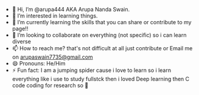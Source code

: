 - 👋 Hi, I’m @arupa444 AKA Arupa Nanda Swain.
- 👀 I’m interested in learning things.
- 🌱 I’m currently learning the skills that you can share or contribute to my page!!
- 💞️ I’m looking to collaborate on everything (not specific) so i can learn diverse
- 📫 How to reach me? that's not difficult at all just contribute or Email me on arupaswain7735@gmail.com
- 😄 Pronouns: He/Him
- ⚡ Fun fact: I am a jumping spider cause i love to learn so i learn everything like i use to study fullstck then i loved Deep learning then C code coding for research so 🥲

<!---
arupa444/arupa444 is a ✨ special ✨ repository because its `README.md` (this file) appears on your GitHub profile.
You can click the Preview link to take a look at your changes.
--->
